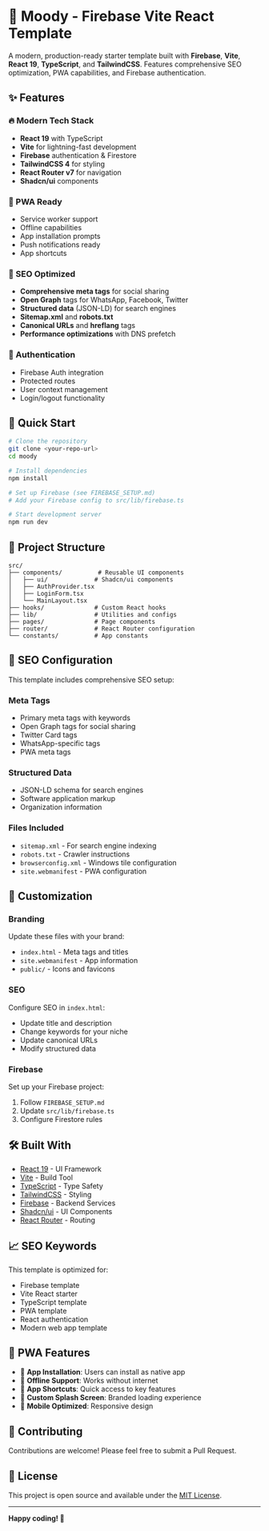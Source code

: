 # 🚀 Moody - Firebase Vite React Template

A modern, production-ready starter template built with **Firebase**, **Vite**, **React 19**, **TypeScript**, and **TailwindCSS**. Features comprehensive SEO optimization, PWA capabilities, and Firebase authentication.

## ✨ Features

### 🔥 Modern Tech Stack
- **React 19** with TypeScript
- **Vite** for lightning-fast development
- **Firebase** authentication & Firestore
- **TailwindCSS 4** for styling
- **React Router v7** for navigation
- **Shadcn/ui** components

### 📱 PWA Ready
- Service worker support
- Offline capabilities
- App installation prompts
- Push notifications ready
- App shortcuts

### 🎯 SEO Optimized
- **Comprehensive meta tags** for social sharing
- **Open Graph** tags for WhatsApp, Facebook, Twitter
- **Structured data** (JSON-LD) for search engines
- **Sitemap.xml** and **robots.txt**
- **Canonical URLs** and **hreflang** tags
- **Performance optimizations** with DNS prefetch

### 🔐 Authentication
- Firebase Auth integration
- Protected routes
- User context management
- Login/logout functionality

## 🚀 Quick Start

```bash
# Clone the repository
git clone <your-repo-url>
cd moody

# Install dependencies
npm install

# Set up Firebase (see FIREBASE_SETUP.md)
# Add your Firebase config to src/lib/firebase.ts

# Start development server
npm run dev
```

## 📁 Project Structure

```
src/
├── components/          # Reusable UI components
│   ├── ui/             # Shadcn/ui components
│   ├── AuthProvider.tsx
│   ├── LoginForm.tsx
│   └── MainLayout.tsx
├── hooks/              # Custom React hooks
├── lib/                # Utilities and configs
├── pages/              # Page components
├── router/             # React Router configuration
└── constants/          # App constants
```

## 🔧 SEO Configuration

This template includes comprehensive SEO setup:

### Meta Tags
- Primary meta tags with keywords
- Open Graph tags for social sharing
- Twitter Card tags
- WhatsApp-specific tags
- PWA meta tags

### Structured Data
- JSON-LD schema for search engines
- Software application markup
- Organization information

### Files Included
- `sitemap.xml` - For search engine indexing
- `robots.txt` - Crawler instructions
- `browserconfig.xml` - Windows tile configuration
- `site.webmanifest` - PWA configuration

## 🎨 Customization

### Branding
Update these files with your brand:
- `index.html` - Meta tags and titles
- `site.webmanifest` - App information
- `public/` - Icons and favicons

### SEO
Configure SEO in `index.html`:
- Update title and description
- Change keywords for your niche
- Update canonical URLs
- Modify structured data

### Firebase
Set up your Firebase project:
1. Follow `FIREBASE_SETUP.md`
2. Update `src/lib/firebase.ts`
3. Configure Firestore rules

## 🛠️ Built With

- [React 19](https://react.dev/) - UI Framework
- [Vite](https://vitejs.dev/) - Build Tool
- [TypeScript](https://www.typescriptlang.org/) - Type Safety
- [TailwindCSS](https://tailwindcss.com/) - Styling
- [Firebase](https://firebase.google.com/) - Backend Services
- [Shadcn/ui](https://ui.shadcn.com/) - UI Components
- [React Router](https://reactrouter.com/) - Routing

## 📈 SEO Keywords

This template is optimized for:
- Firebase template
- Vite React starter
- TypeScript template
- PWA template
- React authentication
- Modern web app template

## 📱 PWA Features

- 📱 **App Installation**: Users can install as native app
- 🔄 **Offline Support**: Works without internet
- 🎯 **App Shortcuts**: Quick access to key features
- 🎨 **Custom Splash Screen**: Branded loading experience
- 📱 **Mobile Optimized**: Responsive design

## 🤝 Contributing

Contributions are welcome! Please feel free to submit a Pull Request.

## 📄 License

This project is open source and available under the [MIT License](LICENSE).

---

**Happy coding! 🎉**